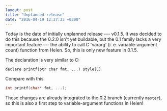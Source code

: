 ```yaml
---
layout: post
title: "Unplanned release"
date: "2016-04-19 12:37:33 +0300"
---
```


Today is the date of initially unplanned release --- v0.1.5.
It was decided to do this because the 0.2.0 isn't yet buildable, but the 0.1
family lacks a very important feature --- the ability to call C 'vararg'
(i. e. variable-argument count) function from Helen. So, this is only new
feature in 0.1.5.

The declaration is very similar to C:

```
declare printf(ptr char fmt, ...) style(C)
```

Compare with this

```C
int printf(char* fmt, ...);
```

These changes are already integrated to the 0.2 branch (currently `master`),
so this is also a first step to variable-argument functions in Helen!
